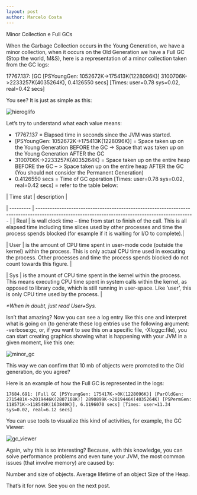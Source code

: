 ```yaml
---
layout: post
author: Marcelo Costa
---
```

Minor Collection e Full GCs

When the Garbage Collection occurs in the Young Generation, we have a minor collection, when it occurs on the Old Generation we have a Full GC (Stop the world, M&S), here is a representation of a minor collection taken from the GC logs:
 
17767.137: [GC [PSYoungGen: 1052672K->175413K(1228096K)] 3100706K->2233257K(4035264K), 0.4126550 secs] [Times: user=0.78 sys=0.02, real=0.42 secs]
 
You see? It is just as simple as this:

![hieroglifo](https://themarcelor.github.com/blog/assets/img/hieroglifo.jpg)

Let’s try to understand what each value means:

- 17767.137 = Elapsed time in seconds since the JVM was started.
- [PSYoungGen: 1052672K->175413K(1228096K)] = Space taken up on the Young Generation BEFORE the GC -> Space that was taken up on the Young Generation AFTER the GC
- 3100706K->2233257K(4035264K) = Space taken up on the entire heap BEFORE the GC – > Space taken up on the entire heap AFTER the GC (You should not consider the Permanent Generation)
- 0.4126550 secs = Time of GC operation
[Times: user=0.78 sys=0.02, real=0.42 secs] = refer to the table below: 

| Time stat | description                                                                                                                    |

| --------- | ------------------------------------------------------------------------------------------------------------------------------------------------ |
| Real	| is wall clock time – time from start to finish of the call. This is all elapsed time including time slices used by other processes and time the process spends blocked (for example if it is waiting for I/O to complete).|

| User	| is the amount of CPU time spent in user-mode code (outside the kernel) within the process. This is only actual CPU time used in executing the process. Other processes and time the process spends blocked do not count towards this figure.              |

| Sys	| is the amount of CPU time spent in the kernel within the process. This means executing CPU time spent in system calls within the kernel, as opposed to library code, which is still running in user-space. Like ‘user’, this is only CPU time used by the process.         |


_*When in doubt, just read User+Sys._

Isn’t that amazing? Now you can see a log entry like this one and interpret what is going on (to generate these log entries use the following argument: -verbose:gc, or, if you want to see this on a specific file, -Xloggc:file), you can start creating graphics showing what is happening with your JVM in a given moment, like this one:

![minor_gc](https://themarcelor.github.com/blog/assets/img/minor_gc.jpg)

This way we can confirm that 10 mb of objects were promoted to the Old generation, do you agree?

Here is an example of how the Full GC is represented in the logs:

``` 
17684.691: [Full GC [PSYoungGen: 175417K->0K(1228096K)] [ParOldGen: 2715481K->2019446K(2807168K)] 2890899K->2019446K(4035264K) [PSPermGen: 118571K->118548K(163840K)], 6.1196070 secs] [Times: user=11.34 sys=0.02, real=6.12 secs]
```

You can use tools to visualize this kind of activities, for example, the GC Viewer:

![gc_viewer](https://themarcelor.github.com/blog/assets/img/gc_viewer.jpg)

Again, why this is so interesting? Because, with this knowledge, you can solve performance problems and even tune your JVM, the most common issues (that involve memory) are caused by:

Number and size of objects.
Average lifetime of an object
Size of the Heap.
 

That’s it for now. See you on the next post.
